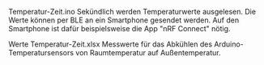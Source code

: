 Temperatur-Zeit.ino
Sekündlich werden Temperaturwerte ausgelesen. Die Werte können per BLE an ein Smartphone gesendet werden. Auf den Smartphone ist dafür beispielsweise die App "nRF Connect" nötig.

Werte Temperatur-Zeit.xlsx
Messwerte für das Abkühlen des Arduino-Temperatursensors von Raumtemperatur auf Außentemperatur.
